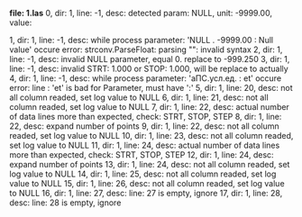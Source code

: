**file: 1.las**
0, dir: 1,	line: -1,	desc: detected param: NULL, unit:		-9999.00, value: 

1, dir: 1,	line: -1,	desc: while process parameter: 'NULL .		-9999.00 : Null value' occure error: strconv.ParseFloat: parsing "": invalid syntax
2, dir: 1,	line: -1,	desc: invalid NULL parameter, equal 0. replace to -999.250
3, dir: 1,	line: -1,	desc: invalid STRT: 1.000 or STOP: 1.000, will be replace to actually
4, dir: 1,	line: -1,	desc: while process parameter: 'аПС.усл.ед.	: et' occure error: line : 'et' is bad for Parameter, must have ':'
5, dir: 1,	line: 20,	desc: not all column readed, set log value to NULL
6, dir: 1,	line: 21,	desc: not all column readed, set log value to NULL
7, dir: 1,	line: 22,	desc: actual number of data lines more than expected, check: STRT, STOP, STEP
8, dir: 1,	line: 22,	desc: expand number of points
9, dir: 1,	line: 22,	desc: not all column readed, set log value to NULL
10, dir: 1,	line: 23,	desc: not all column readed, set log value to NULL
11, dir: 1,	line: 24,	desc: actual number of data lines more than expected, check: STRT, STOP, STEP
12, dir: 1,	line: 24,	desc: expand number of points
13, dir: 1,	line: 24,	desc: not all column readed, set log value to NULL
14, dir: 1,	line: 25,	desc: not all column readed, set log value to NULL
15, dir: 1,	line: 26,	desc: not all column readed, set log value to NULL
16, dir: 1,	line: 27,	desc: line: 27 is empty, ignore
17, dir: 1,	line: 28,	desc: line: 28 is empty, ignore
